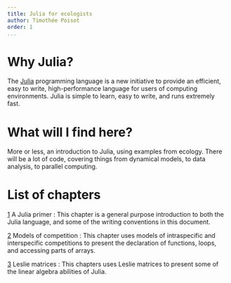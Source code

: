 ```yaml
---
title: Julia for ecologists
author: Timothée Poisot
order: 1
...
```


# Why Julia?

The [Julia][julia] programming language is a new initiative to provide an
efficient, easy to write, high-performance language for users of computing
environments. Julia is simple to learn, easy to write, and runs extremely fast.

[julia]: http://julialang.org/

# What will I find here?

More or less, an introduction to Julia, using examples from ecology. There will
be a lot of code, covering things from dynamical models, to data analysis, to
parallel computing.

# List of chapters

[1][ch1] A Julia primer
: This chapter is a general purpose introduction to both the Julia language, and
some of the writing conventions in this document.

[2][ch2] Models of competition
: This chapter uses models of intraspecific and interspecific competitions to
present the declaration of functions, loops, and accessing parts of arrays.

[3][ch3] Leslie matrices
: This chapters uses Leslie matrices to present some of the linear algebra
abilities of Julia.


[ch1]: html/01_primer.html
[ch2]: html/02_competition.html
[ch3]: html/03_leslie.html
